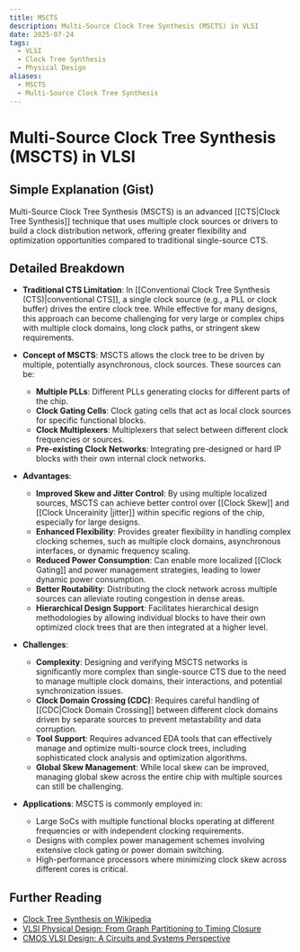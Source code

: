 ```yaml
---
title: MSCTS
description: Multi-Source Clock Tree Synthesis (MSCTS) in VLSI
date: 2025-07-24
tags:
  - VLSI
  - Clock Tree Synthesis
  - Physical Design
aliases:
  - MSCTS
  - Multi-Source Clock Tree Synthesis
---
```


# Multi-Source Clock Tree Synthesis (MSCTS) in VLSI

## Simple Explanation (Gist)
Multi-Source Clock Tree Synthesis (MSCTS) is an advanced [[CTS|Clock Tree Synthesis]] technique that uses multiple clock sources or drivers to build a clock distribution network, offering greater flexibility and optimization opportunities compared to traditional single-source CTS.

## Detailed Breakdown

*   **Traditional CTS Limitation**: In [[Conventional Clock Tree Synthesis (CTS)|conventional CTS]], a single clock source (e.g., a PLL or clock buffer) drives the entire clock tree. While effective for many designs, this approach can become challenging for very large or complex chips with multiple clock domains, long clock paths, or stringent skew requirements.

*   **Concept of MSCTS**: MSCTS allows the clock tree to be driven by multiple, potentially asynchronous, clock sources. These sources can be:
    *   **Multiple PLLs**: Different PLLs generating clocks for different parts of the chip.
    *   **Clock Gating Cells**: Clock gating cells that act as local clock sources for specific functional blocks.
    *   **Clock Multiplexers**: Multiplexers that select between different clock frequencies or sources.
    *   **Pre-existing Clock Networks**: Integrating pre-designed or hard IP blocks with their own internal clock networks.

*   **Advantages**: 
    *   **Improved Skew and Jitter Control**: By using multiple localized sources, MSCTS can achieve better control over [[Clock Skew]] and [[Clock Uncerainity |jitter]] within specific regions of the chip, especially for large designs.
    *   **Enhanced Flexibility**: Provides greater flexibility in handling complex clocking schemes, such as multiple clock domains, asynchronous interfaces, or dynamic frequency scaling.
    *   **Reduced Power Consumption**: Can enable more localized [[Clock Gating]] and power management strategies, leading to lower dynamic power consumption.
    *   **Better Routability**: Distributing the clock network across multiple sources can alleviate routing congestion in dense areas.
    *   **Hierarchical Design Support**: Facilitates hierarchical design methodologies by allowing individual blocks to have their own optimized clock trees that are then integrated at a higher level.

*   **Challenges**: 
    *   **Complexity**: Designing and verifying MSCTS networks is significantly more complex than single-source CTS due to the need to manage multiple clock domains, their interactions, and potential synchronization issues.
    *   **Clock Domain Crossing (CDC)**: Requires careful handling of [[CDC|Clock Domain Crossing]] between different clock domains driven by separate sources to prevent metastability and data corruption.
    *   **Tool Support**: Requires advanced EDA tools that can effectively manage and optimize multi-source clock trees, including sophisticated clock analysis and optimization algorithms.
    *   **Global Skew Management**: While local skew can be improved, managing global skew across the entire chip with multiple sources can still be challenging.

*   **Applications**: MSCTS is commonly employed in:
    *   Large SoCs with multiple functional blocks operating at different frequencies or with independent clocking requirements.
    *   Designs with complex power management schemes involving extensive clock gating or power domain switching.
    *   High-performance processors where minimizing clock skew across different cores is critical.

## Further Reading

*   [Clock Tree Synthesis on Wikipedia](https://en.wikipedia.org/wiki/Clock_tree_synthesis)
*   [VLSI Physical Design: From Graph Partitioning to Timing Closure](https://www.amazon.com/VLSI-Physical-Design-Partitioning-Engineering/dp/0471721426)
*   [CMOS VLSI Design: A Circuits and Systems Perspective](https://www.amazon.com/CMOS-VLSI-Design-Circuits-Perspective/dp/0321547748)